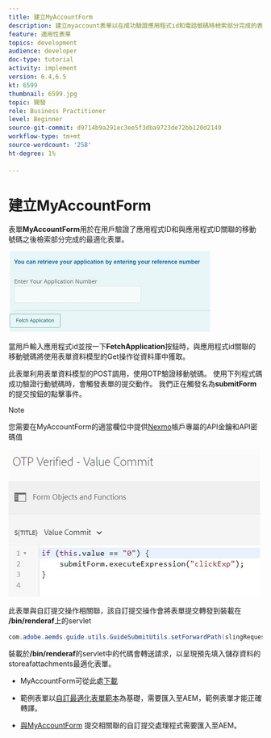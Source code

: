 ```yaml
---
title: 建立MyAccountForm
description: 建立myaccount表單以在成功驗證應用程式id和電話號碼時檢索部分完成的表單。
feature: 適用性表單
topics: development
audience: developer
doc-type: tutorial
activity: implement
version: 6.4,6.5
kt: 6599
thumbnail: 6599.jpg
topic: 開發
role: Business Practitioner
level: Beginner
source-git-commit: d9714b9a291ec3ee5f3dba9723de72bb120d2149
workflow-type: tm+mt
source-wordcount: '258'
ht-degree: 1%

---
```




# 建立MyAccountForm

表單&#x200B;**MyAccountForm**&#x200B;用於在用戶驗證了應用程式ID和與應用程式ID關聯的移動號碼之後檢索部分完成的最適化表單。

![我的帳戶表單](assets/6599.JPG)

當用戶輸入應用程式id並按一下&#x200B;**FetchApplication**&#x200B;按鈕時，與應用程式id關聯的移動號碼將使用表單資料模型的Get操作從資料庫中獲取。

此表單利用表單資料模型的POST調用，使用OTP驗證移動號碼。 使用下列程式碼成功驗證行動號碼時，會觸發表單的提交動作。 我們正在觸發名為&#x200B;**submitForm**&#x200B;的提交按鈕的點擊事件。

>[!NOTE]
> 您需要在MyAccountForm的適當欄位中提供[Nexmo](https://dashboard.nexmo.com/)帳戶專屬的API金鑰和API密碼值

![trigger-submit](assets/trigger-submit.JPG)



此表單與自訂提交操作相關聯，該自訂提交操作會將表單提交轉發到裝載在&#x200B;**/bin/renderaf**&#x200B;上的servlet

```java
com.adobe.aemds.guide.utils.GuideSubmitUtils.setForwardPath(slingRequest,"/bin/renderaf",null,null);
```

裝載於&#x200B;**/bin/renderaf**&#x200B;的servlet中的代碼會轉送請求，以呈現預先填入儲存資料的storeafattachments最適化表單。


* MyAccountForm可從此處[下載](assets/my-account-form.zip)

* 範例表單以[自訂最適化表單範本](assets/custom-template-with-page-component.zip)為基礎，需要匯入至AEM，範例表單才能正確轉譯。

* [與MyAccountForm](assets/custom-submit-my-account-form.zip) 提交相關聯的自訂提交處理程式需要匯入至AEM。
